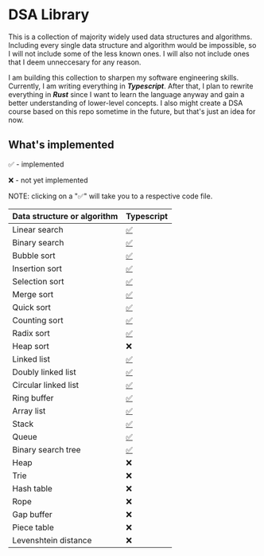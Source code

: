 # DSA Library

This is a collection of majority widely used data structures and algorithms. Including every single data structure and algorithm would be impossible, so I will not include some of the less known ones. I will also not include ones that I deem unneccesary for any reason.

I am building this collection to sharpen my software engineering skills. Currently, I am writing everything in **_Typescript_**. After that, I plan to rewrite everything in **_Rust_** since I want to learn the language anyway and gain a better understanding of lower-level concepts. I also might create a DSA course based on this repo sometime in the future, but that's just an idea for now.

## What's implemented

✅ - implemented

❌ - not yet implemented

NOTE: clicking on a "✅" will take you to a respective code file.

| Data structure or algorithm | Typescript                                  |
| --------------------------- | ------------------------------------------- |
| Linear search               | [✅](Typescript/code/LinearSearch.ts)       |
| Binary search               | [✅](Typescript/code/BinarySearch.ts)       |
| Bubble sort                 | [✅](Typescript/code/BubbleSort.ts)         |
| Insertion sort              | [✅](Typescript/code/InsertionSort.ts)      |
| Selection sort              | [✅](Typescript/code/SelectionSort.ts)      |
| Merge sort                  | [✅](Typescript/code/MergeSort.ts)          |
| Quick sort                  | [✅](Typescript/code/QuickSort.ts)          |
| Counting sort               | [✅](Typescript/code/CountingSort.ts)       |
| Radix sort                  | [✅](Typescript/code/RadixSort.ts)          |
| Heap sort                   | ❌                                          |
| Linked list                 | [✅](Typescript/code/LinkedList.ts)         |
| Doubly linked list          | [✅](Typescript/code/DoublyLinkedList.ts)   |
| Circular linked list        | [✅](Typescript/code/CircularLinkedList.ts) |
| Ring buffer                 | [✅](Typescript/code/RingBuffer.ts)         |
| Array list                  | [✅](Typescript/code/ArrayList.ts)          |
| Stack                       | [✅](Typescript/code/Stack.ts)              |
| Queue                       | [✅](Typescript/code/Queue.ts)              |
| Binary search tree          | [✅](Typescript/code/BinarySearchTree.ts)   |
| Heap                        | ❌                                          |
| Trie                        | ❌                                          |
| Hash table                  | ❌                                          |
| Rope                        | ❌                                          |
| Gap buffer                  | ❌                                          |
| Piece table                 | ❌                                          |
| Levenshtein distance        | ❌                                          |
